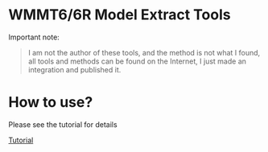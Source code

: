 # WMMT6/6R Model Extract Tools

Important note: 
> I am not the author of these tools, and the method is not what I found, all tools and methods can be found on the Internet, I just made an integration and published it.

# How to use?

Please see the tutorial for details

[Tutorial](https://github.com/Zj031210/WMMT6-Model-Extract-Tools/blob/main/Tutorial.md)
